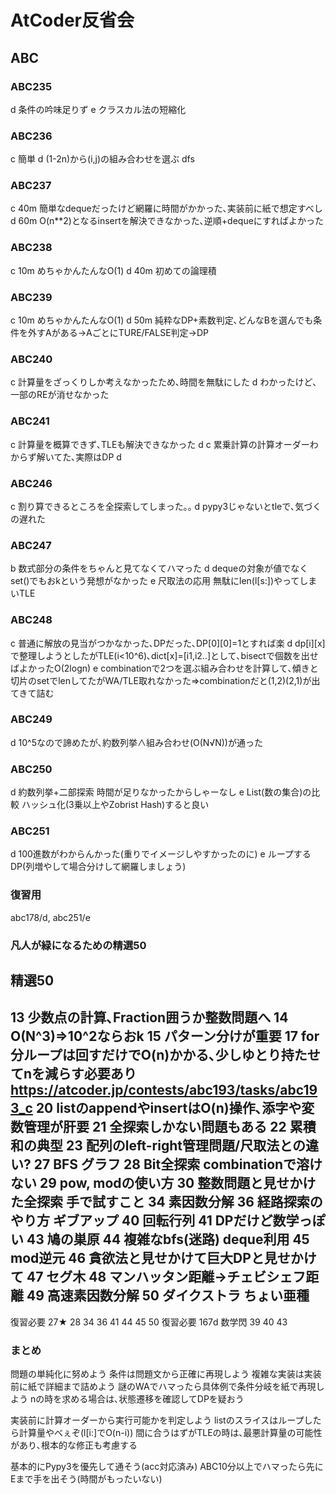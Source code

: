 
# AtCoder反省会
## ABC
### ABC235
d 条件の吟味足りず
e クラスカル法の短縮化
### ABC236
c 簡単
d (1-2n)から(i,j)の組み合わせを選ぶ dfs
### ABC237
c 40m 簡単なdequeだったけど網羅に時間がかかった､実装前に紙で想定すべし
d 60m O(n**2)となるinsertを解決できなかった､逆順+dequeにすればよかった
### ABC238
c 10m めちゃかんたんなO(1)
d 40m 初めての論理積
### ABC239
c 10m めちゃかんたんなO(1)
d 50m 純粋なDP+素数判定､どんなBを選んでも条件を外すAがある→AごとにTURE/FALSE判定→DP
### ABC240
c 計算量をざっくりしか考えなかったため､時間を無駄にした
d わかったけど､一部のREが消せなかった
### ABC241
c 計算量を概算できず､TLEも解決できなかった
d
c 累乗計算の計算オーダーわからず解いてた､実際はDP
d
### ABC246
c 割り算できるところを全探索してしまった｡｡
d pypy3じゃないとtleで､気づくの遅れた
### ABC247
b 数式部分の条件をちゃんと見てなくてハマった
d dequeの対象が値でなくset()でもおkという発想がなかった
e 尺取法の応用 無駄にlen(l[s:])やってしまいTLE
### ABC248
c 普通に解放の見当がつかなかった､DPだった､DP[0][0]=1とすれば楽
d dp[i][x]で整理しようとしたがTLE(i<10^6)､dict[x]=[i1,i2..]として､bisectで個数を出せばよかったO(2logn)
e combinationで2つを選ぶ組み合わせを計算して､傾きと切片のsetでlenしてたがWA/TLE取れなかった⇒combinationだと(1,2)(2,1)が出てきて詰む
### ABC249
d 10^5なので諦めたが､約数列挙∧組み合わせ(O(N√N))が通った
### ABC250
d 約数列挙+二部探索 時間が足りなかったからしゃーなし
e List(数の集合)の比較 ハッシュ化(3乗以上やZobrist Hash)すると良い
### ABC251
d 100進数がわからんかった(重りでイメージしやすかったのに)
e ループするDP(列増やして場合分けして網羅しましょう)
### 復習用
abc178/d, abc251/e
### 凡人が緑になるための精選50
## 精選50
13 少数点の計算､Fraction囲うか整数問題へ
14 O(N^3)⇒10^2ならおk
15 パターン分けが重要
17 for分ループは回すだけでO(n)かかる､少しゆとり持たせてnを減らす必要あり https://atcoder.jp/contests/abc193/tasks/abc193_c
20 listのappendやinsertはO(n)操作､添字や変数管理が肝要
21 全探索しかない問題もある
22 累積和の典型
23 配列のleft-right管理問題/尺取法との違い?
27 BFS グラフ
28 Bit全探索 combinationで溶けない
29 pow, modの使い方
30 整数問題と見せかけた全探索 手で試すこと
34 素因数分解
36 経路探索のやり方 ギブアップ
40 回転行列
41 DPだけど数学っぽい
43 鳩の巣原
44 複雑なbfs(迷路) deque利用
45 mod逆元
46 貪欲法と見せかけて巨大DPと見せかけて
47 セグ木
48 マンハッタン距離→チェビシェフ距離
49 高速素因数分解
50 ダイクストラ ちょい亜種
-
復習必要 27★ 28 34 36 41 44 45 50
復習必要 167d
数学閃 39 40 43
### まとめ
問題の単純化に努めよう
条件は問題文から正確に再現しよう
複雑な実装は実装前に紙で詳細まで詰めよう
謎のWAでハマったら具体例で条件分岐を紙で再現しよう
nの時を求める場合は､状態遷移を確認してDPを疑おう

実装前に計算オーダーから実行可能かを判定しよう
listのスライスはループしたら計算量やべぇぞ(l[i:]でO(n-i))
間に合うはずがTLEの時は､最悪計算量の可能性があり､根本的な修正も考慮する

基本的にPypy3を優先して通そう(acc対応済み)
ABC10分以上でハマったら先にEまで手を出そう(時間がもったいない)